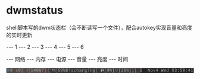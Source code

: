 # dwmstatus
shell脚本写的dwm状态栏（会不断读写一个文件），配合autokey实现音量和亮度的实时更新

---  1   ---  2   ---  3   ---  4   ---  5   --- 6

--- 网络 --- 内存 --- 电源 --- 音量 --- 亮度 --- 时间

![](status.png)
